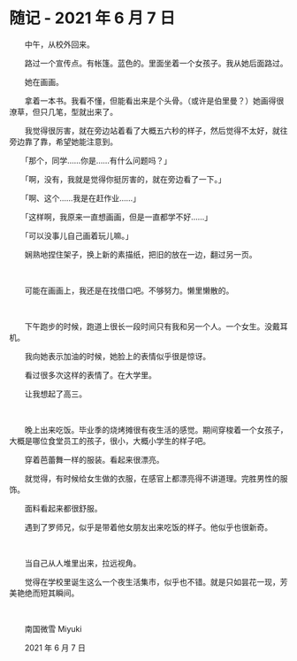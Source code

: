 # 随记 - 2021 年 6 月 7 日

　　中午，从校外回来。

　　路过一个宣传点。有帐篷。蓝色的。里面坐着一个女孩子。我从她后面路过。

　　她在画画。

　　拿着一本书。我看不懂，但能看出来是个头骨。（或许是伯里曼？）她画得很潦草，但只几笔，型就出来了。

　　我觉得很厉害，就在旁边站着看了大概五六秒的样子，然后觉得不太好，就往旁边靠了靠，希望她能注意到。

　　「那个，同学……你是……有什么问题吗？」

　　「啊，没有，我就是觉得你挺厉害的，就在旁边看了一下。」

　　「啊、这个……我是在赶作业……」

　　「这样啊，我原来一直想画画，但是一直都学不好……」

　　「可以没事儿自己画着玩儿嘛。」

　　娴熟地捏住架子，换上新的素描纸，把旧的放在一边，翻过另一页。

<br>

　　可能在画画上，我还是在找借口吧。不够努力。懒里懒散的。

<br>

　　下午跑步的时候，跑道上很长一段时间只有我和另一个人。一个女生。没戴耳机。

　　我向她表示加油的时候，她脸上的表情似乎很是惊讶。

　　看过很多次这样的表情了。在大学里。

　　让我想起了高三。

<br>

　　晚上出来吃饭。毕业季的烧烤摊很有夜生活的感觉。期间穿梭着一个女孩子，大概是哪位食堂员工的孩子，很小，大概小学生的样子吧。

　　穿着芭蕾舞一样的服装。看起来很漂亮。

　　就觉得，有时候给女生做的衣服，在感官上都漂亮得不讲道理。完胜男性的服饰。

　　面料看起来都很舒服。

　　遇到了罗师兄，似乎是带着他女朋友出来吃饭的样子。他似乎也很新奇。

<br>

　　当自己从人堆里出来，拉远视角。

　　觉得在学校里诞生这么一个夜生活集市，似乎也不错。就是只如昙花一现，芳美艳绝而短其瞬间。

<br>

　　南国微雪 Miyuki

　　2021 年 6 月 7 日